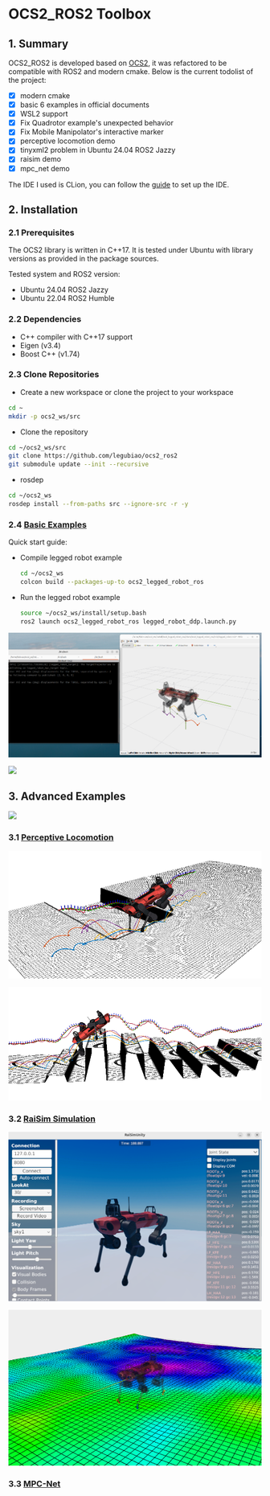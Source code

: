 # OCS2_ROS2 Toolbox

## 1. Summary

OCS2_ROS2 is developed based on [OCS2](https://github.com/leggedrobotics/ocs2), it was refactored to be compatible with
ROS2 and modern cmake. Below is the current todolist of the project:

- [x] modern cmake
- [x] basic 6 examples in official documents
- [x] WSL2 support
- [x] Fix Quadrotor example's unexpected behavior
- [x] Fix Mobile Manipolator's interactive marker
- [x] perceptive locomotion demo
- [x] tinyxml2 problem in Ubuntu 24.04 ROS2 Jazzy
- [x] raisim demo
- [x] mpc_net demo

The IDE I used is CLion, you can follow the [guide](https://www.jetbrains.com/help/clion/ros2-tutorial.html) to set up
the IDE.

## 2. Installation

### 2.1 Prerequisites

The OCS2 library is written in C++17. It is tested under Ubuntu with library versions as provided in the package
sources.

Tested system and ROS2 version:

* Ubuntu 24.04 ROS2 Jazzy
* Ubuntu 22.04 ROS2 Humble

### 2.2 Dependencies

* C++ compiler with C++17 support
* Eigen (v3.4)
* Boost C++ (v1.74)

### 2.3 Clone Repositories

* Create a new workspace or clone the project to your workspace

```bash
cd ~
mkdir -p ocs2_ws/src
```

* Clone the repository

```bash
cd ~/ocs2_ws/src
git clone https://github.com/legubiao/ocs2_ros2
git submodule update --init --recursive
```

* rosdep

```bash
cd ~/ocs2_ws
rosdep install --from-paths src --ignore-src -r -y
```

### 2.4 [Basic Examples](basic%20examples/)

Quick start guide:

* Compile legged robot example
    ```bash
    cd ~/ocs2_ws
    colcon build --packages-up-to ocs2_legged_robot_ros
    ```
* Run the legged robot example
    ```bash
    source ~/ocs2_ws/install/setup.bash
    ros2 launch ocs2_legged_robot_ros legged_robot_ddp.launch.py
    ```

![legged_robot](.images/legged_demo.png)

[![](http://i0.hdslb.com/bfs/archive/1bf12ba98ed8e7fe01594bb2a713ddafdd580488.jpg)](https://www.bilibili.com/video/BV12vv9eGEns/)

## 3. Advanced Examples

[![](http://i1.hdslb.com/bfs/archive/a53bab50141165eb452aa0763a9a5b9a51a7ca67.jpg)](https://www.bilibili.com/video/BV1gSHLe3EEv/)

### 3.1 [Perceptive Locomotion](advance%20examples/ocs2_raisim/)

![perceptive_side](.images/perception_side.png)

![perceptive_hurdles](.images/perception_hurdles.png)

### 3.2 [RaiSim Simulation](advance%20examples/ocs2_raisim/)

![raisim](.images/raisim.png)

![raisim_rviz](.images/raisim_rviz.png)

### 3.3 [MPC-Net](advance%20examples/ocs2_mpcnet/)